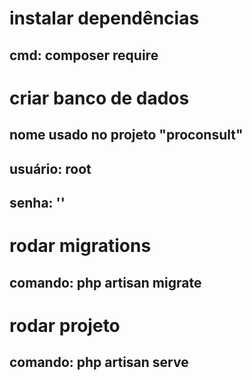 # instalar dependências
## cmd: composer require

# criar banco de dados
## nome usado no projeto "proconsult"
## usuário: root
## senha: ''

# rodar migrations
## comando: php artisan migrate

# rodar projeto
## comando: php artisan serve